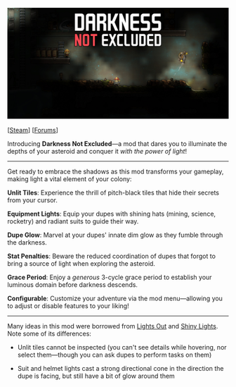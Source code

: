 ![Darkness Not Excluded](./assets/banner-4096.jpg)

[[Steam](https://steamcommunity.com/sharedfiles/filedetails/?id=2964969010)] [[Forums](https://forums.kleientertainment.com/forums/topic/147292-new-mod-darkness-not-excluded-eg-lights-out-shiny-lights-w-tweaks/)]

Introducing **Darkness Not Excluded**—a mod that dares you to illuminate the depths of your asteroid and conquer it _with the power of light_!

---

Get ready to embrace the shadows as this mod transforms your gameplay, making light a vital element of your colony:

**Unlit Tiles**: Experience the thrill of pitch-black tiles that hide their secrets from your cursor.

**Equipment Lights**: Equip your dupes with shining hats (mining, science, rocketry) and radiant suits to guide their way.

**Dupe Glow**: Marvel at your dupes' innate dim glow as they fumble through the darkness.

**Stat Penalties**: Beware the reduced coordination of dupes that forgot to bring a source of light when exploring the asteroid.

**Grace Period**: Enjoy a _generous_ 3-cycle grace period to establish your luminous domain before darkness descends.

**Configurable**: Customize your adventure via the mod menu—allowing you to adjust or disable features to your liking!

---

Many ideas in this mod were borrowed from [Lights Out](https://steamcommunity.com/sharedfiles/filedetails/?id=1860377458) and [Shiny Lights](https://steamcommunity.com/sharedfiles/filedetails/?id=1949320130). Note some of its differences:

* Unlit tiles cannot be inspected (you can't see details while hovering, nor select them—though you can ask dupes to perform tasks on them)

* Suit and helmet lights cast a strong directional cone in the direction the dupe is facing, but still have a bit of glow around them
